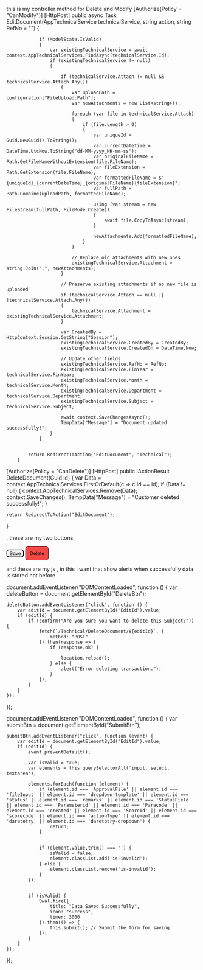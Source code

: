 this is my controller method for Delete and Modify
		[Authorize(Policy = "CanModify")]
		[HttpPost]
		public async Task<IActionResult> EditDocument(AppTechnicalService technicalService, string action, string RefNo = "")
		{
			
			
				if (ModelState.IsValid)
				{
					var existingTechnicalService = await context.AppTechnicalServices.FindAsync(technicalService.Id);
					if (existingTechnicalService != null)
					{
						
						if (technicalService.Attach != null && technicalService.Attach.Any())
						{
							var uploadPath = configuration["FileUpload:Path"];
							var newAttachments = new List<string>();

							foreach (var file in technicalService.Attach)
							{
								if (file.Length > 0)
								{
									var uniqueId = Guid.NewGuid().ToString();
									var currentDateTime = DateTime.UtcNow.ToString("dd-MM-yyyy_HH-mm-ss");
									var originalFileName = Path.GetFileNameWithoutExtension(file.FileName);
									var fileExtension = Path.GetExtension(file.FileName);
									var formattedFileName = $"{uniqueId}_{currentDateTime}_{originalFileName}{fileExtension}";
									var fullPath = Path.Combine(uploadPath, formattedFileName);

									using (var stream = new FileStream(fullPath, FileMode.Create))
									{
										await file.CopyToAsync(stream);
									}

									newAttachments.Add(formattedFileName);
								}
							}

							// Replace old attachments with new ones
							existingTechnicalService.Attachment = string.Join(",", newAttachments);
						}

						// Preserve existing attachments if no new file is uploaded
						if (technicalService.Attach == null || !technicalService.Attach.Any())
						{
							technicalService.Attachment = existingTechnicalService.Attachment;
						}

						var CreatedBy = HttpContext.Session.GetString("Session");
						existingTechnicalService.CreatedBy = CreatedBy;
						existingTechnicalService.CreatedOn = DateTime.Now;

						// Update other fields
						existingTechnicalService.RefNo = RefNo;
						existingTechnicalService.FinYear = technicalService.FinYear;
						existingTechnicalService.Month = technicalService.Month;
						existingTechnicalService.Department = technicalService.Department;
						existingTechnicalService.Subject = technicalService.Subject;

						await context.SaveChangesAsync();
						TempData["Message"] = "Document updated successfully!";
					}
				}
			

			return RedirectToAction("EditDocument", "Technical");
		}

[Authorize(Policy = "CanDelete")]
[HttpPost]
public IActionResult DeleteDocument(Guid id)
{
	var Data = context.AppTechnicalServices.FirstOrDefault(c => c.Id == id);
	if (Data != null)
	{
		context.AppTechnicalServices.Remove(Data);
		context.SaveChanges();
		TempData["Message"] = "Customer deleted successfully!";
	}
	
	return RedirectToAction("EditDocument");
}

, these are my two buttons

<input type="submit" value="Save" class="btn" id="SubmitBtn" style="border-radius:7px" />
<input type="submit" value="Delete" class="btn" id="DeleteBtn" style="border: 1px solid;background: #f34848;padding:10px;border-radius:7px;"/>


and these are my js , in this i want that show alerts when successfully data is stored not before 

document.addEventListener("DOMContentLoaded", function () {
	var deleteButton = document.getElementById("DeleteBtn");

	deleteButton.addEventListener("click", function () {
		var editId = document.getElementById("EditId").value;
		if (editId) {
			if (confirm("Are you sure you want to delete this Subject?")) {
				fetch(`/Technical/DeleteDocument/${editId}`, {
					method: "POST"
				}).then(response => {
					if (response.ok) {

						location.reload();
					} else {
						alert("Error deleting transaction.");
					}
				});
			}
		}
	});
});

document.addEventListener("DOMContentLoaded", function () {
	var submitBtn = document.getElementById("SubmitBtn");

	submitBtn.addEventListener("click", function (event) {
		var editId = document.getElementById("EditId").value;
		if (editId) {
			event.preventDefault();

			var isValid = true;
			var elements = this.querySelectorAll('input, select, textarea');

			elements.forEach(function (element) {
				if (element.id === 'ApprovalFile' || element.id === 'fileInput' || element.id === 'dropdown-template' || element.id === 'status' || element.id === 'remarks' || element.id === 'StatusField' || element.id === 'Parameterid' || element.id === 'Paracode' || element.id === 'created' || element.id === 'ScoreId' || element.id === 'scorecode' || element.id === 'actionType' || element.id === 'daretotry' || element.id === 'daretotry-dropdown') {
					return;
				}


				if (element.value.trim() === '') {
					isValid = false;
					element.classList.add('is-invalid');
				} else {
					element.classList.remove('is-invalid');
				}
			});


			if (isValid) {
				Swal.fire({
					title: "Data Saved Successfully",
					icon: "success",
					timer: 3000
				}).then(() => {
					this.submit(); // Submit the form for saving
				});
			}
		}
	});
});
